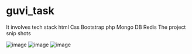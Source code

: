 # guvi_task 
It involves tech stack 
  html
  Css
  Bootstrap
  php
  Mongo DB
  Redis
 The project snip shots 
 
 ![image](https://user-images.githubusercontent.com/109599009/230823977-8f318e1a-6a25-40e1-ac32-322725115193.png)
![image](https://user-images.githubusercontent.com/109599009/230824022-3057e2d4-5033-46c5-8479-718477d56b16.png)
![image](https://user-images.githubusercontent.com/109599009/230824029-005b9dd7-0026-4aa9-9bff-8b33394d35a5.png)
